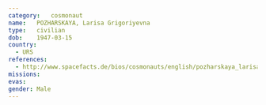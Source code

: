 ```yaml
---
category:	cosmonaut
name:	POZHARSKAYA, Larisa Grigoriyevna 
type:	civilian
dob:	1947-03-15
country:
  - URS
references:
  - http://www.spacefacts.de/bios/cosmonauts/english/pozharskaya_larisa.htm
missions:
evas:
gender:	Male
---
```


